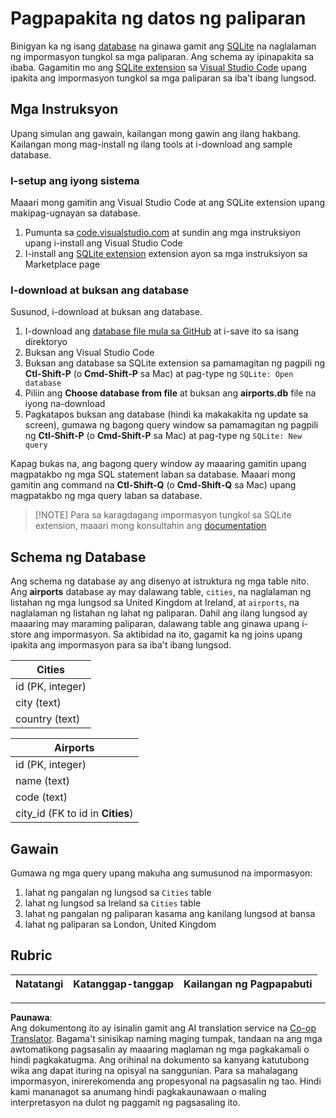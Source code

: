 <!--
CO_OP_TRANSLATOR_METADATA:
{
  "original_hash": "2f2d7693f28e4b2675f275e489dc5aac",
  "translation_date": "2025-08-28T02:29:31+00:00",
  "source_file": "2-Working-With-Data/05-relational-databases/assignment.md",
  "language_code": "tl"
}
-->
# Pagpapakita ng datos ng paliparan

Binigyan ka ng isang [database](https://raw.githubusercontent.com/Microsoft/Data-Science-For-Beginners/main/2-Working-With-Data/05-relational-databases/airports.db) na ginawa gamit ang [SQLite](https://sqlite.org/index.html) na naglalaman ng impormasyon tungkol sa mga paliparan. Ang schema ay ipinapakita sa ibaba. Gagamitin mo ang [SQLite extension](https://marketplace.visualstudio.com/items?itemName=alexcvzz.vscode-sqlite&WT.mc_id=academic-77958-bethanycheum) sa [Visual Studio Code](https://code.visualstudio.com?WT.mc_id=academic-77958-bethanycheum) upang ipakita ang impormasyon tungkol sa mga paliparan sa iba't ibang lungsod.

## Mga Instruksyon

Upang simulan ang gawain, kailangan mong gawin ang ilang hakbang. Kailangan mong mag-install ng ilang tools at i-download ang sample database.

### I-setup ang iyong sistema

Maaari mong gamitin ang Visual Studio Code at ang SQLite extension upang makipag-ugnayan sa database.

1. Pumunta sa [code.visualstudio.com](https://code.visualstudio.com?WT.mc_id=academic-77958-bethanycheum) at sundin ang mga instruksiyon upang i-install ang Visual Studio Code
1. I-install ang [SQLite extension](https://marketplace.visualstudio.com/items?itemName=alexcvzz.vscode-sqlite&WT.mc_id=academic-77958-bethanycheum) extension ayon sa mga instruksiyon sa Marketplace page

### I-download at buksan ang database

Susunod, i-download at buksan ang database.

1. I-download ang [database file mula sa GitHub](https://raw.githubusercontent.com/Microsoft/Data-Science-For-Beginners/main/2-Working-With-Data/05-relational-databases/airports.db) at i-save ito sa isang direktoryo
1. Buksan ang Visual Studio Code
1. Buksan ang database sa SQLite extension sa pamamagitan ng pagpili ng **Ctl-Shift-P** (o **Cmd-Shift-P** sa Mac) at pag-type ng `SQLite: Open database`
1. Piliin ang **Choose database from file** at buksan ang **airports.db** file na iyong na-download
1. Pagkatapos buksan ang database (hindi ka makakakita ng update sa screen), gumawa ng bagong query window sa pamamagitan ng pagpili ng **Ctl-Shift-P** (o **Cmd-Shift-P** sa Mac) at pag-type ng `SQLite: New query`

Kapag bukas na, ang bagong query window ay maaaring gamitin upang magpatakbo ng mga SQL statement laban sa database. Maaari mong gamitin ang command na **Ctl-Shift-Q** (o **Cmd-Shift-Q** sa Mac) upang magpatakbo ng mga query laban sa database.

> [!NOTE] Para sa karagdagang impormasyon tungkol sa SQLite extension, maaari mong konsultahin ang [documentation](https://marketplace.visualstudio.com/items?itemName=alexcvzz.vscode-sqlite&WT.mc_id=academic-77958-bethanycheum)

## Schema ng Database

Ang schema ng database ay ang disenyo at istruktura ng mga table nito. Ang **airports** database ay may dalawang table, `cities`, na naglalaman ng listahan ng mga lungsod sa United Kingdom at Ireland, at `airports`, na naglalaman ng listahan ng lahat ng paliparan. Dahil ang ilang lungsod ay maaaring may maraming paliparan, dalawang table ang ginawa upang i-store ang impormasyon. Sa aktibidad na ito, gagamit ka ng joins upang ipakita ang impormasyon para sa iba't ibang lungsod.

| Cities           |
| ---------------- |
| id (PK, integer) |
| city (text)      |
| country (text)   |

| Airports                         |
| -------------------------------- |
| id (PK, integer)                 |
| name (text)                      |
| code (text)                      |
| city_id (FK to id in **Cities**) |

## Gawain

Gumawa ng mga query upang makuha ang sumusunod na impormasyon:

1. lahat ng pangalan ng lungsod sa `Cities` table
1. lahat ng lungsod sa Ireland sa `Cities` table
1. lahat ng pangalan ng paliparan kasama ang kanilang lungsod at bansa
1. lahat ng paliparan sa London, United Kingdom

## Rubric

| Natatangi | Katanggap-tanggap | Kailangan ng Pagpapabuti |
| --------- | ----------------- | ------------------------ |

---

**Paunawa**:  
Ang dokumentong ito ay isinalin gamit ang AI translation service na [Co-op Translator](https://github.com/Azure/co-op-translator). Bagama't sinisikap naming maging tumpak, tandaan na ang mga awtomatikong pagsasalin ay maaaring maglaman ng mga pagkakamali o hindi pagkakatugma. Ang orihinal na dokumento sa kanyang katutubong wika ang dapat ituring na opisyal na sanggunian. Para sa mahalagang impormasyon, inirerekomenda ang propesyonal na pagsasalin ng tao. Hindi kami mananagot sa anumang hindi pagkakaunawaan o maling interpretasyon na dulot ng paggamit ng pagsasaling ito.